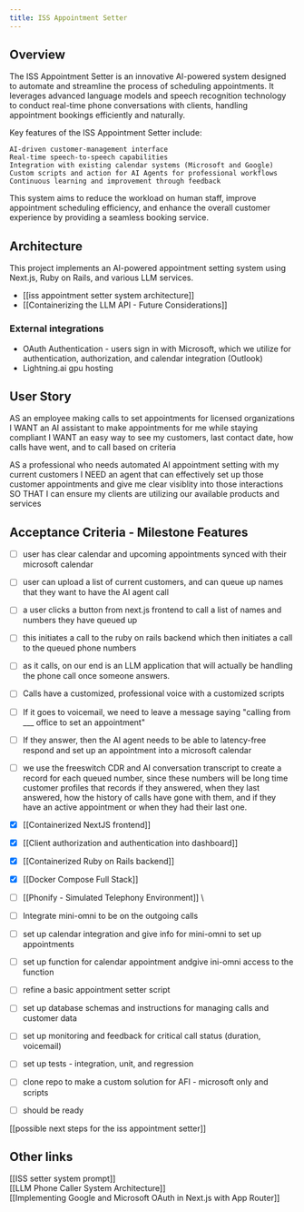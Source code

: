 ```yaml
---
title: ISS Appointment Setter
---
```

## Overview
The ISS Appointment Setter is an innovative AI-powered system designed to automate and streamline the process of scheduling appointments. It leverages advanced language models and speech recognition technology to conduct real-time phone conversations with clients, handling appointment bookings efficiently and naturally.

Key features of the ISS Appointment Setter include:

    AI-driven customer-management interface
    Real-time speech-to-speech capabilities
    Integration with existing calendar systems (Microsoft and Google)
    Custom scripts and action for AI Agents for professional workflows
    Continuous learning and improvement through feedback

This system aims to reduce the workload on human staff, improve appointment scheduling efficiency, and enhance the overall customer experience by providing a seamless booking service.
## Architecture
This project implements an AI-powered appointment setting system using Next.js, Ruby on Rails, and various LLM services.
-  [[iss appointment setter system architecture]]
- [[Containerizing the LLM API - Future Considerations]]
### External integrations
- OAuth Authentication - users sign in with Microsoft, which we utilize for authentication, authorization, and calendar integration (Outlook)
- Lightning.ai gpu hosting 
## User Story
AS an employee making calls to set appointments for licensed organizations
I WANT an AI assistant to make appointments for me while staying compliant
I WANT an easy way to see my customers, last contact date, how calls have went, and to call based on criteria

AS a professional who needs automated AI appointment setting with my current customers
I NEED an agent that can effectively set up those customer appointments and give me clear visiblity into those interactions
SO THAT I can ensure my clients are utilizing our available products and services
## Acceptance Criteria - Milestone Features
- [ ] user has clear calendar and upcoming appointments synced with their microsoft calendar
- [ ] user can upload a list of current customers, and can queue up names that they want to have the AI agent call
- [ ] a user clicks a button from next.js frontend to call a list of names and numbers they have queued up
- [ ] this initiates a call to the ruby on rails backend which then initiates a call to the queued phone numbers
- [ ] as it calls, on our end is an LLM application that will actually be handling the phone call once someone answers.
- [ ] Calls have a customized, professional voice with a customized scripts
- [ ] If it goes to voicemail, we need to leave a message saying "calling from ___ office to set an appointment"
- [ ] If they answer, then the AI agent needs to be able to latency-free respond and set up an appointment into a microsoft calendar
- [ ] we use the freeswitch CDR and AI conversation transcript to create a record for each queued number, since these numbers will be long time customer profiles that records if they answered, when they last answered, how the history of calls have gone with them,  and if they have an active appointment or when they had their last one.

- [x] [[Containerized NextJS frontend]]
- [x] [[Client authorization and authentication into dashboard]]
- [x] [[Containerized Ruby on Rails backend]]
- [x] [[Docker Compose Full Stack]]
- [ ] [[Phonify - Simulated Telephony Environment]] \
- [ ] Integrate mini-omni to be on the outgoing calls
- [ ] set up calendar integration and give info for mini-omni to set up appointments
- [ ] set up function for calendar appointment andgive ini-omni access to the function
- [ ] refine a basic appointment setter script
- [ ] set up database schemas and instructions for managing calls and customer data
- [ ] set up monitoring and feedback for critical call status (duration, voicemail)
- [ ] set up tests - integration, unit, and regression
- [ ] clone repo to make a custom solution for AFI - microsoft only and scripts
- [ ] should be ready

[[possible next steps for the iss appointment setter]]

## Other links
[[ISS setter system prompt]]  
[[LLM Phone Caller System Architecture]]  
[[Implementing Google and Microsoft OAuth in Next.js with App Router]]  
